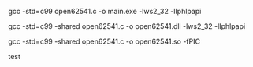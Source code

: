 gcc -std=c99 open62541.c -o main.exe -lws2_32 -lIphlpapi


gcc -std=c99 -shared open62541.c -o open62541.dll  -lws2_32 -lIphlpapi


gcc -std=c99 -shared open62541.c -o open62541.so -fPIC

test
